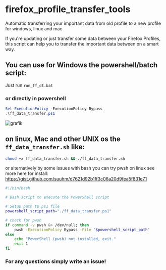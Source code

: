 # firefox_profile_transfer_tools
Automatic transferring your important data from old profile to a new profile for windows, linux and mac

If you're updating or just transfer some data between your Firefox Profiles, this script can help you to transfer the important data between on a smart way.

## You can use for Windows the powershell/batch script:

Just run `run_ff_dt.bat`

### or directly in powershell

```powershell
Set-ExecutionPolicy -ExecutionPolicy Bypass
.\ff_data_transfer.ps1
```

![grafik](https://github.com/suuhm/firefox_profile_transfer_tools/assets/11504990/b3da4332-2da5-41d0-9e86-abdd709dc119)

 
## on linux, Mac and other UNIX os the `ff_data_transfer.sh` like: 

```bash
chmod +x ff_data_transfer.sh && ./ff_data_transfer.sh
```

or alternatively by some issues with bash you can try pwsh on linux
see more here for install: https://gist.github.com/suuhm/d7621d92b1ff3c06a20d9fea5f831e71

```bash
#!/bin/bash

# Bash script to execute the PowerShell script

# Setup path tp ps1 file
powershell_script_path="./ff_data_transfer.ps1"

# check fpr pwsh
if command -v pwsh &> /dev/null; then
    pwsh -ExecutionPolicy Bypass -File "$powershell_script_path"
else
    echo "PowerShell (pwsh) not installed, exit."
    exit 1
fi
```

### For any questions simply write an issue!
